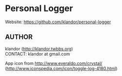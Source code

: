 Personal Logger
===============
Website: https://github.com/klandor/personal-logger

AUTHOR
------
klandor (http://klandor.twbbs.org)  
CONTACT: klandor at gmail.com

App icon from http://www.everaldo.com/crystal/ (http://www.iconspedia.com/icon/toggle-log-4180.html)